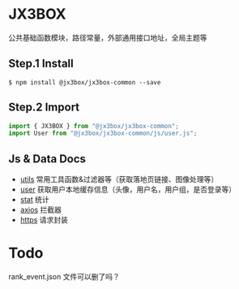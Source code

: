 # JX3BOX

公共基础函数模块，路径常量，外部通用接口地址，全局主题等

## Step.1 Install

```
$ npm install @jx3box/jx3box-common --save
```

## Step.2 Import

```javascript
import { JX3BOX } from "@jx3box/jx3box-common";
import User from "@jx3box/jx3box-common/js/user.js";
```

## Js & Data Docs

- [utils](./docs/utils.md) 常用工具函数&过滤器等（获取落地页链接、图像处理等）
- [user](./docs/user.md) 获取用户本地缓存信息（头像，用户名，用户组，是否登录等）
- [stat](./docs/stat.md) 统计
- [axios](./docs/axios.md) 拦截器
- [https](./docs/https.md) 请求封装


# Todo
rank_event.json 文件可以删了吗？